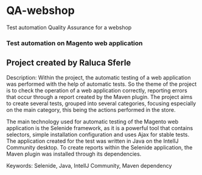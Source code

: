 # QA-webshop
Test automation Quality Assurance for a webshop
### Test automation on Magento web application


## Project created by Raluca Sferle

Description: 
Within the project, the automatic testing of a web application was performed with the help of automatic tests. So the theme of the project is to check the operation of a web application correctly, reporting errors that occur through a report created by the Maven plugin.
The project aims to create several tests, grouped into several categories, focusing especially on the main category, this being the actions performed in the store.

The main technology used for automatic testing of the Magento web application is the Selenide framework, as it is a powerful tool that contains selectors, simple installation configuration and uses Ajax for stable tests. The application created for the test was written in Java on the IntelIJ Community desktop. To create reports within the Selenide application, the Maven plugin was installed through its dependencies.

Keywords: Selenide, Java, IntelIJ Community, Maven dependency

